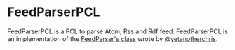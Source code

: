 # FeedParserPCL

FeedParserPCL is a PCL to parse Atom, Rss and Rdf feed. FeedParserPCL is an implementation of the [FeedParser's class](http://www.anotherchris.net/csharp/simplified-csharp-atom-and-rss-feed-parser/) wrote by [@yetanotherchris](https://github.com/yetanotherchris).
